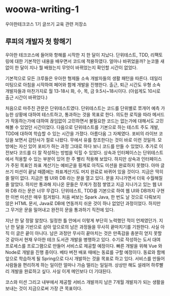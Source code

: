 # woowa-writing-1 
우아한테크코스 1기 글쓰기 교육 관련 저장소

## 루피의 개발자 첫 항해기

우아한 테크코스에 들어와 항해를 시작한 지 한 달이 지났다. 단위테스트, TDD, 리팩토링에 대한 기본적인 내용을 배우면서 코드에 적용하였다. 얼마나 바뀌었을까? 눈코뜰 새 없이 한 달이 지나 뭘 배웠는지 무엇이 바뀌었는지 확인할 시간이 없었다.

기본적으로 모든 크루들은 우아한 형제들 소속 개발자들의 생활 패턴을 따른다. 데일리 미팅으로 아침을 시작하여 페어와 함께 개발을 진행한다. 출근, 퇴근 시간도 우형 소속 개발자들과 마찬가지로 월 13-18시 화, 수, 목, 금 9.5시~18시이다. (아쉽게도 10시로 출근 시간이 바뀌었다.) 

처음으로 마주친 관문은 단위테스트였다. 단위테스트는 코드를 단위별로 쪼개어 예측 가능한 상황에 대하여 테스트하고, 통과하는 것을 목표로 한다. 의도한 로직을 따라 메서드가 작동하는가에 대하여 끊임없이 고민하면서 불필요한 코드는 없는가에 대해서도 고민해볼 수 있었던 시간이었다. 
다음으로 단위테스트를 기본으로 하는 테스트 주도 개발, TDD에 대하여 학습할 수 있는 시간을 가졌다. 아름다움 그 자체였다. 포비의 라이브 코딩을 보면서 감탄사가 절로 나왔다. 무에서 유를 창조한다는 것이 바로 이런 것일까. 모방에는 자신 있어 포비가 하는 과정 그대로 하다 보니 코드를 만들 수 있었다. 추가로 이전보다 코드를 더 잘 작성하는 방법을 익힐 수 있었다. 
상속과 인터페이스는 단위테스트에서 적용할 수 있는 부분이 있어 한 주 빨리 적용해 보았다. 하지만 상속과 인터페이스가 주된 목표인 좌표 계산기는 예비군을 핑계로 아직도 미션을 완료하지 못했다. 아마 글쓰기 미션이 끝날 때쯤에는 좌표계산기도 머지 완료로 바뀌어 있을 것이다. 지금은 딱히 쓸 말이 없다. 
지금은 웹 UI와 DB 라는 문을 열고 있다. 문을 지나가면서 더욱 수월해질 줄 알았다. 하지만 통과해 지나온 문들은 무게가 점점 쌓였고 지금 지나가고 있는 웹 UI 와 DB 라는 문은 너무 무겁다. 단위테스트, TDD를 기본으로 하여 웹 UI와 DB까지 구현한 이번 미션은 매우 힘겨웠다. 처음 써보는 Spark Java, 한 번도 날 것으로 다뤄보지 않은 HTML 문서, Java로 DB에 연동까지 쉬운 것이 하나 없었던 과정이었다. 하지만 그 무거운 문을 밀어내고 완전히 문을 통과하기 직전에 있다. 

지난 한 달 정말 알찼다. 일정한 틀 안에서 이렇게 부단히 노력했던 적이 언제였던가. 지난 한 달을 기반으로 삼아 앞으로의 남은 과정들을 무사히 끝마치기를 기원한다. 
사실 아직 이 글은 끝이 아니다. 남은 과정만 무사히 끝마치는 것은 만족감을 충분히 얻지 못할 것 같아서 현재 우아한 테크 도서관 개발을 병행하고 있다. 수기로 작성하는 도서 대여 프로세스를 프로그램으로 만들어 서비스로 제공할 예정이다. 
빠른 개발을 위해 Vue 와 Node로 개발을 진행 중이다. 베타 버전 배포 때에는 동료를 구할 예정이다. 동료와 함께 앞으로 학습하게 될 Spring으로 다시 개발하는 것을 목표로 하고 있다. 서비스를 만들어 사람들을 편리하게 하는 일이란 얼마나 가슴 떨리는 일일까. 상상만 해도 설레어 하루빨리 개발을 완료하고 싶다. 사실 이게 메인보다 더 기대된다. 

코스와 미션 그리고 내부에서 제공할 서비스 개발까지 남은 7개월 개발자가 되는 생활을 보내는 것이 지금으로써 가장 큰 목표이다.
